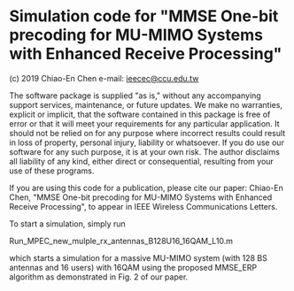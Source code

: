 # Simulation code for "MMSE One-bit precoding for MU-MIMO Systems with Enhanced Receive Processing"
(c) 2019 Chiao-En Chen
e-mail: ieecec@ccu.edu.tw

The software package is supplied "as is," without any accompanying support services, maintenance, or future updates. We make no warranties, explicit or implicit, that the software contained in this package is free of error or that it will meet your requirements for any particular application. It should not be relied on for any purpose where incorrect results could result in loss of property, personal injury, liability or whatsoever. If you do use our software for any such purpose, it is at your own risk. The author disclaims all liability of any kind, either direct or consequential, resulting from your use of these programs.

If you are using this code for a publication, please cite our paper:
Chiao-En Chen, "MMSE One-bit precoding for MU-MIMO Systems with Enhanced Receive Processing", to appear in IEEE Wireless Communications Letters.

To start a simulation, simply run 

Run_MPEC_new_mulple_rx_antennas_B128U16_16QAM_L10.m

which starts a simulation for a massive MU-MIMO system (with 128 BS antennas and 16 users) with 16QAM using the proposed MMSE_ERP algorithm as demonstrated in Fig. 2 of our paper.
